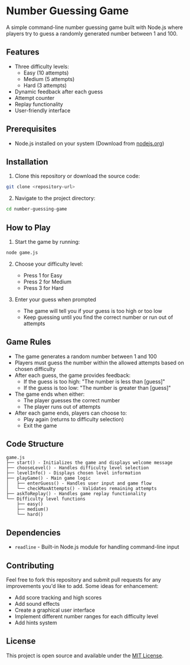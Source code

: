 # Number Guessing Game

A simple command-line number guessing game built with Node.js where players try to guess a randomly generated number between 1 and 100.

## Features

- Three difficulty levels:
  - Easy (10 attempts)
  - Medium (5 attempts)
  - Hard (3 attempts)
- Dynamic feedback after each guess
- Attempt counter
- Replay functionality
- User-friendly interface

## Prerequisites

- Node.js installed on your system (Download from [nodejs.org](https://nodejs.org))

## Installation

1. Clone this repository or download the source code:
```bash
git clone <repository-url>
```

2. Navigate to the project directory:
```bash
cd number-guessing-game
```

## How to Play

1. Start the game by running:
```bash
node game.js
```

2. Choose your difficulty level:
   - Press 1 for Easy
   - Press 2 for Medium
   - Press 3 for Hard

3. Enter your guess when prompted
   - The game will tell you if your guess is too high or too low
   - Keep guessing until you find the correct number or run out of attempts

## Game Rules

- The game generates a random number between 1 and 100
- Players must guess the number within the allowed attempts based on chosen difficulty
- After each guess, the game provides feedback:
  - If the guess is too high: "The number is less than [guess]"
  - If the guess is too low: "The number is greater than [guess]"
- The game ends when either:
  - The player guesses the correct number
  - The player runs out of attempts
- After each game ends, players can choose to:
  - Play again (returns to difficulty selection)
  - Exit the game

## Code Structure

```
game.js
├── start() - Initializes the game and displays welcome message
├── chooseLevel() - Handles difficulty level selection
├── levelInfo() - Displays chosen level information
├── playGame() - Main game logic
│   ├── enterGuess() - Handles user input and game flow
│   └── checkMaxAttempts() - Validates remaining attempts
├── askToReplay() - Handles game replay functionality
└── Difficulty level functions
    ├── easy()
    ├── medium()
    └── hard()
```

## Dependencies

- `readline` - Built-in Node.js module for handling command-line input

## Contributing

Feel free to fork this repository and submit pull requests for any improvements you'd like to add. Some ideas for enhancement:
- Add score tracking and high scores
- Add sound effects
- Create a graphical user interface
- Implement different number ranges for each difficulty level
- Add hints system

## License

This project is open source and available under the [MIT License](https://opensource.org/licenses/MIT).